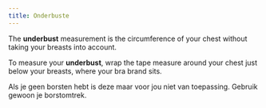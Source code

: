 ```yaml
---
title: Onderbuste
---
```


The **underbust** measurement is the circumference of your chest without taking your breasts into account.

To measure your **underbust**, wrap the tape measure around your chest just below your breasts, where your bra brand sits.

Als je geen borsten hebt is deze maar voor jou niet van toepassing. Gebruik gewoon je borstomtrek.
